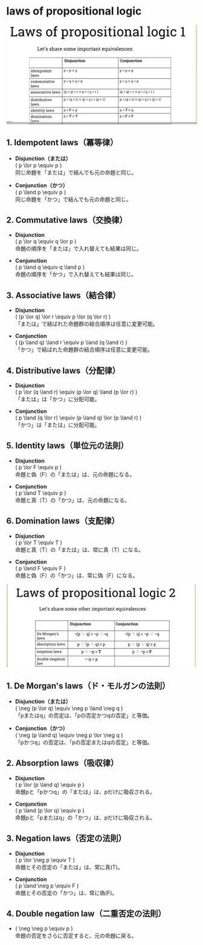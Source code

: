 # laws of propositional logic

![Laws of Propositional Logic 1](lawsOfPropositionalLogic1.png)

## 1. Idempotent laws（冪等律）

- **Disjunction（または）**  
  \( p \lor p \equiv p \)  
  同じ命題を「または」で結んでも元の命題と同じ。

- **Conjunction（かつ）**  
  \( p \land p \equiv p \)  
  同じ命題を「かつ」で結んでも元の命題と同じ。

## 2. Commutative laws（交換律）

- **Disjunction**  
  \( p \lor q \equiv q \lor p \)  
  命題の順序を「または」で入れ替えても結果は同じ。

- **Conjunction**  
  \( p \land q \equiv q \land p \)  
  命題の順序を「かつ」で入れ替えても結果は同じ。

## 3. Associative laws（結合律）

- **Disjunction**  
  \( (p \lor q) \lor r \equiv p \lor (q \lor r) \)  
  「または」で結ばれた命題群の結合順序は任意に変更可能。

- **Conjunction**  
  \( (p \land q) \land r \equiv p \land (q \land r) \)  
  「かつ」で結ばれた命題群の結合順序は任意に変更可能。

## 4. Distributive laws（分配律）

- **Disjunction**  
  \( p \lor (q \land r) \equiv (p \lor q) \land (p \lor r) \)  
  「または」は「かつ」に分配可能。

- **Conjunction**  
  \( p \land (q \lor r) \equiv (p \land q) \lor (p \land r) \)  
  「かつ」は「または」に分配可能。

## 5. Identity laws（単位元の法則）

- **Disjunction**  
  \( p \lor F \equiv p \)  
  命題と偽（F）の「または」は、元の命題になる。

- **Conjunction**  
  \( p \land T \equiv p \)  
  命題と真（T）の「かつ」は、元の命題になる。

## 6. Domination laws（支配律）

- **Disjunction**  
  \( p \lor T \equiv T \)  
  命題と真（T）の「または」は、常に真（T）になる。

- **Conjunction**  
  \( p \land F \equiv F \)  
  命題と偽（F）の「かつ」は、常に偽（F）になる。


![Laws of Propositional Logic 2](lawsOfPropositionalLogic2.png)

## 1. De Morgan's laws（ド・モルガンの法則）

- **Disjunction（または）**  
  \( \neg (p \lor q) \equiv \neg p \land \neg q \)  
  「pまたはq」の否定は、「pの否定かつqの否定」と等価。

- **Conjunction（かつ）**  
  \( \neg (p \land q) \equiv \neg p \lor \neg q \)  
  「pかつq」の否定は、「pの否定またはqの否定」と等価。

## 2. Absorption laws（吸収律）

- **Disjunction**  
  \( p \lor (p \land q) \equiv p \)  
  命題pと「pかつq」の「または」は、pだけに吸収される。

- **Conjunction**  
  \( p \land (p \lor q) \equiv p \)  
  命題pと「pまたはq」の「かつ」は、pだけに吸収される。

## 3. Negation laws（否定の法則）

- **Disjunction**  
  \( p \lor \neg p \equiv T \)  
  命題とその否定の「または」は、常に真(T)。

- **Conjunction**  
  \( p \land \neg p \equiv F \)  
  命題とその否定の「かつ」は、常に偽(F)。

## 4. Double negation law（二重否定の法則）

- \( \neg \neg p \equiv p \)  
  命題の否定をさらに否定すると、元の命題に戻る。
